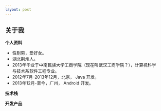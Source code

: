 ```yaml
---
layout: post
---
```




## 关于我


**个人资料**

- 性别男，爱好女。
- 湖北荆州人。
- 2013年毕业于中南民族大学工商学院（现在叫武汉工商学院？），计算机科学与技术系软件工程专业。
- 2012年7月-2013年12月，北京， Java 开发。
- 2013年12月-至今，广州， Android 开发。




**技术栈**



**开发产品**